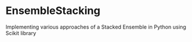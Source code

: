 # EnsembleStacking
Implementing various approaches of a Stacked Ensemble in Python using Scikit library

